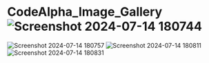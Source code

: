 # CodeAlpha_Image_Gallery![Screenshot 2024-07-14 180744](https://github.com/user-attachments/assets/6b39e4a0-c9a0-463d-af99-03b0db548001)
![Screenshot 2024-07-14 180757](https://github.com/user-attachments/assets/d64f50bc-a1d7-43f7-a8f3-70e6027408f5)
![Screenshot 2024-07-14 180811](https://github.com/user-attachments/assets/0494e8ca-799d-4271-a5aa-213cdf95ff5d)
![Screenshot 2024-07-14 180831](https://github.com/user-attachments/assets/6e61b06d-364b-4724-9194-6114840204d8)
